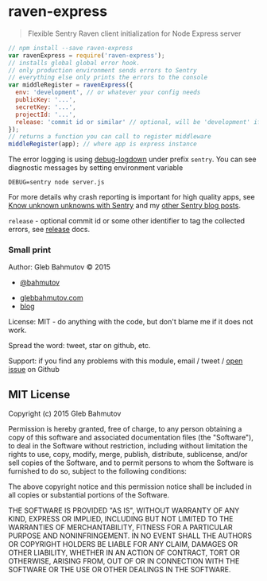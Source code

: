 # raven-express

> Flexible Sentry Raven client initialization for Node Express server

```js
// npm install --save raven-express
var ravenExpress = require('raven-express');
// installs global global error hook.
// only production environment sends errors to Sentry
// everything else only prints the errors to the console
var middleRegister = ravenExpress({
  env: 'development', // or whatever your config needs
  publicKey: '...',
  secretKey: '...',
  projectId: '...',
  release: 'commit id or similar' // optional, will be 'development' if not set
});
// returns a function you can call to register middleware
middleRegister(app); // where app is express instance
```

The error logging is using [debug-logdown](https://github.com/bahmutov/debug-logdown) under prefix
`sentry`. You can see diagnostic messages by setting environment variable

    DEBUG=sentry node server.js

For more details why crash reporting is important for high quality apps, see 
[Know unknown unknowns with Sentry](http://glebbahmutov.com/blog/know-unknown-unknowns-with-sentry/) and
my [other Sentry blog posts](http://glebbahmutov.com/blog/tags/sentry/).

`release` - optional commit id or some other identifier to tag the collected errors, see
[release](http://raven-js.readthedocs.org/en/latest/config/index.html?highlight=release#release) docs.

### Small print

Author: Gleb Bahmutov &copy; 2015

* [@bahmutov](https://twitter.com/bahmutov)
+ [glebbahmutov.com](http://glebbahmutov.com)
+ [blog](http://glebbahmutov.com/blog)

License: MIT - do anything with the code, but don't blame me if it does not work.

Spread the word: tweet, star on github, etc.

Support: if you find any problems with this module, email / tweet /
[open issue](https://github.com/bahmutov/raven-express/issues) on Github

## MIT License

Copyright (c) 2015 Gleb Bahmutov

Permission is hereby granted, free of charge, to any person
obtaining a copy of this software and associated documentation
files (the "Software"), to deal in the Software without
restriction, including without limitation the rights to use,
copy, modify, merge, publish, distribute, sublicense, and/or sell
copies of the Software, and to permit persons to whom the
Software is furnished to do so, subject to the following
conditions:

The above copyright notice and this permission notice shall be
included in all copies or substantial portions of the Software.

THE SOFTWARE IS PROVIDED "AS IS", WITHOUT WARRANTY OF ANY KIND,
EXPRESS OR IMPLIED, INCLUDING BUT NOT LIMITED TO THE WARRANTIES
OF MERCHANTABILITY, FITNESS FOR A PARTICULAR PURPOSE AND
NONINFRINGEMENT. IN NO EVENT SHALL THE AUTHORS OR COPYRIGHT
HOLDERS BE LIABLE FOR ANY CLAIM, DAMAGES OR OTHER LIABILITY,
WHETHER IN AN ACTION OF CONTRACT, TORT OR OTHERWISE, ARISING
FROM, OUT OF OR IN CONNECTION WITH THE SOFTWARE OR THE USE OR
OTHER DEALINGS IN THE SOFTWARE.

[raven-express-icon]: https://nodei.co/npm/raven-express.png?downloads=true
[raven-express-url]: https://npmjs.org/package/raven-express
[raven-express-ci-image]: https://travis-ci.org/bahmutov/raven-express.png?branch=master
[raven-express-ci-url]: https://travis-ci.org/bahmutov/raven-express
[raven-express-dependencies-image]: https://david-dm.org/bahmutov/raven-express.png
[raven-express-dependencies-url]: https://david-dm.org/bahmutov/raven-express
[raven-express-devdependencies-image]: https://david-dm.org/bahmutov/raven-express/dev-status.png
[raven-express-devdependencies-url]: https://david-dm.org/bahmutov/raven-express#info=devDependencies
